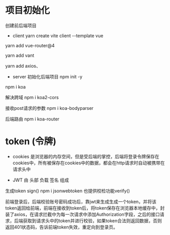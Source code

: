 # 项目初始化
创建前后端项目

- client
yarn create vite client --template vue

yarn add vue-router@4

yarn add vant

yarn add axios、

- server
初始化后端项目
npm init -y

npm i koa

解决跨域
npm i koa2-cors 

接收post请求的参数
npm i koa-bodyparser 

后端路由
npm i koa-router  

# token (令牌)
- cookies 是浏览器的内存空间，但是受后端的掌控，后端将登录令牌保存在cookies中，所有被保存在cookies中的数据，都会在http请求时自动被携带在请求头中

- JWT 由 头部 负载 签名 组成

生成token sign()
 npm i jsonwebtoken 
 也提供校检功能verify()
 

前端登录后，后端校验账号密码成功后，靠jwt来生成生成一个token，并将该token返回给前端，前端在接收到token后，将token保存在浏览器本地缓存中，封装了axios，在请求拦截中为每一次请求中添加Authorization字段，之后的接口请求，后端获取到请求头中的token并进行校验，如果token合法则返回数据，否则返回401状态码，告诉前端token失效，重定向到登录页。